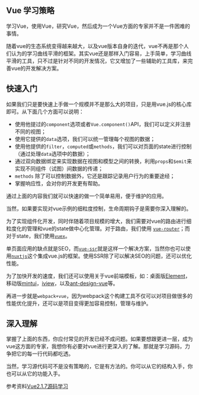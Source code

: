 ## Vue 学习策略

学习Vue，使用Vue，研究Vue，然后成为一个Vue方面的专家并不是一件困难的事情。

随着vue的生态系统变得越来越大，以及vue版本自身的迭代，vue不再是那个人们认为的学习曲线平滑的框架。其实vue还是那样入门容易，上手简单，学习曲线平滑的工具，只不过是针对不同的开发情况，它又增加了一些辅助的工具库，来完善vue的开发解决方案。

## 快速入门

如果我们只是要快速上手做一个规模并不是那么大的项目，只是用vue.js的核心库即可。从下面几个方面可以说明：

* 使用他提过的`component`选项或者`Vue.component()`API，我们可以定义并注册不同的视图；
* 使用它提供的`data`选项，我们可以统一管理每个视图的数据；
* 使用他提供的`filter`，`computed`或`methods`，我们可以对页面的state进行控制（通过处理`data`选项中的数据）；
* 通过双向数据绑定来实现数据在视图和模型之间的转换，利用`props`和`$emit`来实现不同组件（试图）间数据的传递；
* `methods` 除了可以控制数据外，它还是跟踪记录用户行为的重要途经；
* 掌握响应性，会对你的开发更有帮助。

通过上面的内容我们就可以快速的做一个简单易用，便于维护的应用。

当然，如果要实现对vue示例的细粒度控制，生命周期钩子是需要你深入理解的。

为了实现组件化开发，同时伴随着项目规模的增大，我们需要对vue的路由进行细粒度化的管理和vue的state做中心化管理。对于路由，我们使用 [`vue-router`](https://router.vuejs.org/)；而对于state，我们使用[`vuex`](https://vuex.vuejs.org/)。

单页面应用的缺点就是SEO，而[`vue-ssr`](https://ssr.vuejs.org/)就是这样一个解决方案，当然你也可以使用[`nuxtjs`](https://nuxtjs.org)这个集成vue.js的框架。使用SSR除了可以解决SEO的问题，还可以优化性能。

为了加快开发的速度，我们还可以使用关于vue前端模板，如：桌面版[Element](https://element.eleme.io/)，移动版[mintui](http://mint-ui.github.io/#!/en)，[iview](https://www.iviewui.com/)，以及[ant-design-vue](https://github.com/vueComponent/ant-design-vue)等。

再进一步就是`webpack+vue`，因为webpack这个构建工具不仅可以对项目做很多的性能优化提升，还可以是项目变得更加容易控制，管理与维护。

## 深入理解

掌握了上面的东西，你应付常见的开发已经不成问题。如果要想跟更进一层，成为vue这方面的专家，我想你有必要对vue进行更深入的了解。那就是学习源码，力争把它的每一行代码都吃透。

当然，学习源代码可不是没有策略的，它是有方法的。你可以从它的结构入手，你也可以从它的功能入手。

参考资料[Vue2.1.7源码学习](http://hcysun.me/2017/03/03/Vue%E6%BA%90%E7%A0%81%E5%AD%A6%E4%B9%A0/)
